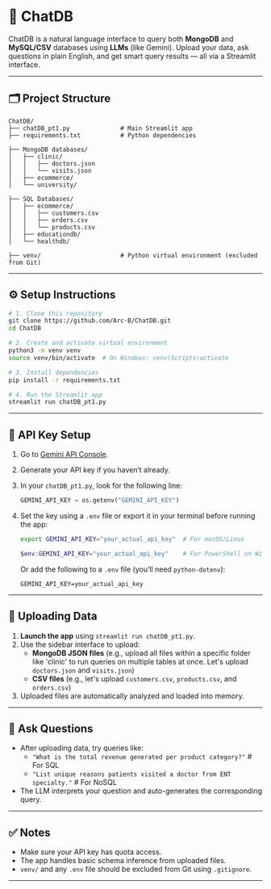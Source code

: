 # 💬 ChatDB

ChatDB is a natural language interface to query both **MongoDB** and **MySQL/CSV** databases using **LLMs** (like Gemini). Upload your data, ask questions in plain English, and get smart query results — all via a Streamlit interface.

---

## 🗂️ Project Structure

```
ChatDB/
├── chatDB_pt1.py              # Main Streamlit app
├── requirements.txt           # Python dependencies

├── MongoDB databases/
│   ├── clinic/
│   │   ├── doctors.json
│   │   └── visits.json
│   ├── ecommerce/
│   └── university/

├── SQL Databases/
│   ├── ecommerce/
│   │   ├── customers.csv
│   │   ├── orders.csv
│   │   └── products.csv
│   ├── educationdb/
│   └── healthdb/

├── venv/                      # Python virtual environment (excluded from Git)
```

---

## ⚙️ Setup Instructions

```bash
# 1. Clone this repository
git clone https://github.com/Arc-B/ChatDB.git
cd ChatDB

# 2. Create and activate virtual environment
python3 -m venv venv
source venv/bin/activate  # On Windows: venv\Scripts\activate

# 3. Install dependencies
pip install -r requirements.txt

# 4. Run the Streamlit app
streamlit run chatDB_pt1.py
```

---

## 🔐 API Key Setup

1. Go to [Gemini API Console](https://makersuite.google.com/app/apikey).
2. Generate your API key if you haven’t already.
3. In your `chatDB_pt1.py`, look for the following line:

   ```python
   GEMINI_API_KEY = os.getenv("GEMINI_API_KEY")
   ```

4. Set the key using a `.env` file or export it in your terminal before running the app:

   ```bash
   export GEMINI_API_KEY="your_actual_api_key"  # For macOS/Linux
   ```

   ```powershell
   $env:GEMINI_API_KEY="your_actual_api_key"    # For PowerShell on Windows
   ```

   Or add the following to a `.env` file (you’ll need `python-dotenv`):

   ```
   GEMINI_API_KEY=your_actual_api_key
   ```

---

## 📁 Uploading Data

1. **Launch the app** using `streamlit run chatDB_pt1.py`.
2. Use the sidebar interface to upload:
   - **MongoDB JSON files** (e.g., upload all files within a specific folder like 'clinic' to run queries on multiple tables at once. Let's upload `doctors.json` and `visits.json`)
   - **CSV files** (e.g., let's upload `customers.csv`, `products.csv`, and `orders.csv`)
3. Uploaded files are automatically analyzed and loaded into memory.

---

## 🧠 Ask Questions

- After uploading data, try queries like:
  - `"What is the total revenue generated per product category?"` # For SQL 
  - `"List unique reasons patients visited a doctor from ENT specialty."` # For NoSQL
- The LLM interprets your question and auto-generates the corresponding query.

---

## ✅ Notes

- Make sure your API key has quota access.
- The app handles basic schema inference from uploaded files.
- `venv/` and any `.env` file should be excluded from Git using `.gitignore`.

---
